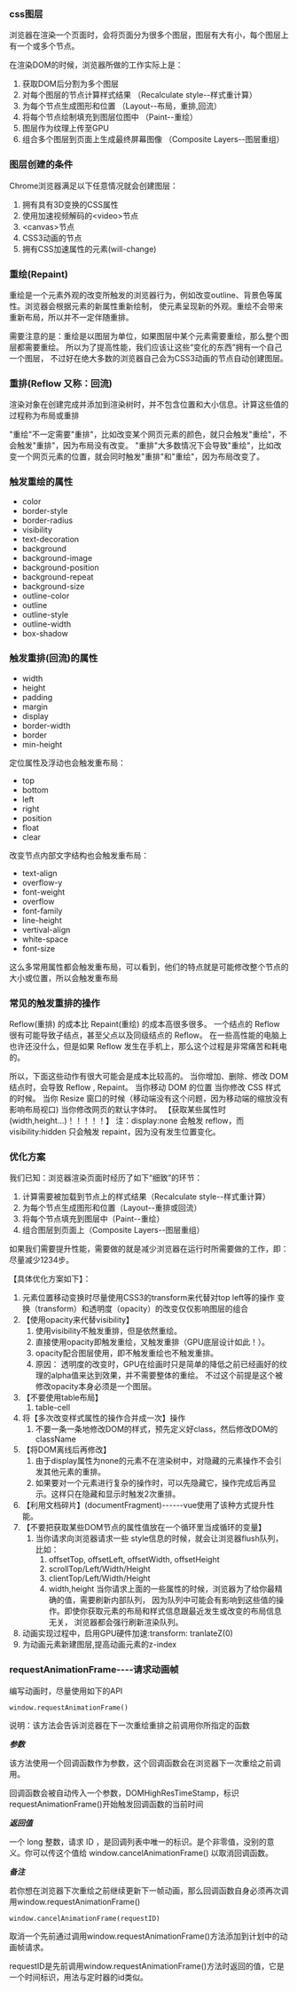 ### css图层

浏览器在渲染一个页面时，会将页面分为很多个图层，图层有大有小，每个图层上有一个或多个节点。

在渲染DOM的时候，浏览器所做的工作实际上是：

1. 获取DOM后分割为多个图层
2. 对每个图层的节点计算样式结果		（Recalculate style--样式重计算）
3. 为每个节点生成图形和位置			（Layout--布局，重排,回流）
4. 将每个节点绘制填充到图层位图中		（Paint--重绘）
5. 图层作为纹理上传至GPU
6. 组合多个图层到页面上生成最终屏幕图像	（Composite Layers--图层重组）

### 图层创建的条件

Chrome浏览器满足以下任意情况就会创建图层：

1. 拥有具有3D变换的CSS属性
2. 使用加速视频解码的\<video\>节点
3. \<canvas\>节点
4. CSS3动画的节点
5. 拥有CSS加速属性的元素(will-change)

### 重绘(Repaint)
重绘是一个元素外观的改变所触发的浏览器行为，例如改变outline、背景色等属性。浏览器会根据元素的新属性重新绘制，
使元素呈现新的外观。重绘不会带来重新布局，所以并不一定伴随重排。

需要注意的是：重绘是以图层为单位，如果图层中某个元素需要重绘，那么整个图层都需要重绘。
所以为了提高性能，我们应该让这些“变化的东西”拥有一个自己一个图层，
不过好在绝大多数的浏览器自己会为CSS3动画的节点自动创建图层。

### 重排(Reflow 又称：回流)
渲染对象在创建完成并添加到渲染树时，并不包含位置和大小信息。计算这些值的过程称为布局或重排

"重绘"不一定需要"重排"，比如改变某个网页元素的颜色，就只会触发"重绘"，不会触发"重排"，因为布局没有改变。
"重排"大多数情况下会导致"重绘"，比如改变一个网页元素的位置，就会同时触发"重排"和"重绘"，因为布局改变了。

### 触发重绘的属性

* color  
* border-style  
* border-radius  
* visibility  
* text-decoration  
* background  
* background-image  
* background-position  
* background-repeat  
* background-size  
* outline-color  
* outline  
* outline-style  
* outline-width  
* box-shadow

### 触发重排(回流)的属性
* width  
* height  
* padding  
* margin  
* display  
* border-width  
* border  
* min-height

定位属性及浮动也会触发重布局：  
* top  
* bottom  
* left  
* right  
* position  
* float  
* clear

改变节点内部文字结构也会触发重布局：  
* text-align  
* overflow-y  
* font-weight  
* overflow  
* font-family  
* line-height  
* vertival-align  
* white-space  
* font-size

这么多常用属性都会触发重布局，可以看到，他们的特点就是可能修改整个节点的大小或位置，所以会触发重布局

### 常见的触发重排的操作

Reflow(重排) 的成本比 Repaint(重绘) 的成本高很多很多。
一个结点的 Reflow 很有可能导致子结点，甚至父点以及同级结点的 Reflow。
在一些高性能的电脑上也许还没什么，但是如果 Reflow 发生在手机上，那么这个过程是非常痛苦和耗电的。

所以，下面这些动作有很大可能会是成本比较高的。
		当你增加、删除、修改 DOM 结点时，会导致 Reflow , Repaint。
		当你移动 DOM 的位置
		当你修改 CSS 样式的时候。
		当你 Resize 窗口的时候（移动端没有这个问题，因为移动端的缩放没有影响布局视口)
		当你修改网页的默认字体时。
【获取某些属性时(width,height...)！！！！！】
注：display:none 会触发 reflow，而 visibility:hidden 只会触发 repaint，因为没有发生位置变化。

### 优化方案

我们已知：浏览器渲染页面时经历了如下“细致”的环节：

1. 计算需要被加载到节点上的样式结果（Recalculate style--样式重计算）
2. 为每个节点生成图形和位置（Layout--重排或回流）
3. 将每个节点填充到图层中（Paint--重绘）
4. 组合图层到页面上（Composite Layers--图层重组）

如果我们需要提升性能，需要做的就是减少浏览器在运行时所需要做的工作，即：尽量减少1234步。

 【具体优化方案如下】：
1. 元素位置移动变换时尽量使用CSS3的transform来代替对top left等的操作
变换（transform）和透明度（opacity）的改变仅仅影响图层的组合
1. 【使用opacity来代替visibility】
	1. 使用visibility不触发重排，但是依然重绘。
	2. 直接使用opacity即触发重绘，又触发重排（GPU底层设计如此！）。
	3. opacity配合图层使用，即不触发重绘也不触发重排。
	4. 原因：
			透明度的改变时，GPU在绘画时只是简单的降低之前已经画好的纹理的alpha值来达到效果，并不需要整体的重绘。
			不过这个前提是这个被修改opacity本身必须是一个图层。
2. 【不要使用table布局】
	1. table-cell
3. 将【多次改变样式属性的操作合并成一次】操作
	1. 不要一条一条地修改DOM的样式，预先定义好class，然后修改DOM的className
4. 【将DOM离线后再修改】
	1. 由于display属性为none的元素不在渲染树中，对隐藏的元素操作不会引发其他元素的重排。
	2. 如果要对一个元素进行复杂的操作时，可以先隐藏它，操作完成后再显示。这样只在隐藏和显示时触发2次重排。
5. 【利用文档碎片】(documentFragment)------vue使用了该种方式提升性能。
6. 【不要把获取某些DOM节点的属性值放在一个循环里当成循环的变量】
	1. 当你请求向浏览器请求一些 style信息的时候，就会让浏览器flush队列，比如：
		1. offsetTop, offsetLeft, offsetWidth, offsetHeight
		2. scrollTop/Left/Width/Height
		3. clientTop/Left/Width/Height
		4. width,height
		 当你请求上面的一些属性的时候，浏览器为了给你最精确的值，需要刷新内部队列，
		 因为队列中可能会有影响到这些值的操作。即使你获取元素的布局和样式信息跟最近发生或改变的布局信息无关，
		 浏览器都会强行刷新渲染队列。
7. 动画实现过程中，启用GPU硬件加速:transform: tranlateZ(0)
8. 为动画元素新建图层,提高动画元素的z-index

  
### requestAnimationFrame----请求动画帧

编写动画时，尽量使用如下的API
 
`window.requestAnimationFrame()`

说明：该方法会告诉浏览器在下一次重绘重排之前调用你所指定的函数


***参数***

该方法使用一个回调函数作为参数，这个回调函数会在浏览器下一次重绘之前调用。

回调函数会被自动传入一个参数，DOMHighResTimeStamp，标识requestAnimationFrame()开始触发回调函数的当前时间
 
***返回值***

 一个 long 整数，请求 ID ，是回调列表中唯一的标识。是个非零值，没别的意义。你可以传这个值给 window.cancelAnimationFrame() 以取消回调函数。
 
 ***备注***
 
 若你想在浏览器下次重绘之前继续更新下一帧动画，那么回调函数自身必须再次调用window.requestAnimationFrame()
 
 
`window.cancelAnimationFrame(requestID)`

取消一个先前通过调用window.requestAnimationFrame()方法添加到计划中的动画帧请求。

requestID是先前调用window.requestAnimationFrame()方法时返回的值，它是一个时间标识，用法与定时器的id类似。